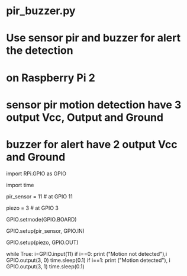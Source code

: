 # pir_buzzer.py
# Use sensor pir and buzzer for alert the detection
# on Raspberry Pi 2
# sensor pir motion detection have 3 output Vcc, Output and Ground
# buzzer for alert have 2 output Vcc and Ground

import RPi.GPIO as GPIO

import time

pir_sensor = 11                   # at GPIO 11

piezo = 3                         # at GPIO 3

GPIO.setmode(GPIO.BOARD)

GPIO.setup(pir_sensor, GPIO.IN)

GPIO.setup(piezo, GPIO.OUT)

while True:
        i=GPIO.input(11)
        if i==0:
            print ("Motion not detected"),i
            GPIO.output(3, 0)
            time.sleep(0.1)
        if i==1:
            print ("Motion detected"), i
            GPIO.output(3, 1)
            time.sleep(0.1)
